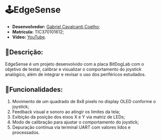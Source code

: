 # 🕹️EdgeSense
  - **Desenvolvedor:** <ins>Gabriel Cavalcanti Coelho</ins>;
  - **Matrícula:** TIC370101612;
  - **Vídeo:** [YouTube](https://www.youtube.com/).

## 📁Descrição:
EdgeSense é um projeto desenvolvido com a placa BitDogLab com o objetivo de testar, calibrar e visualizar o comportamento do joystick analógico, além de integrar e revisar o uso dos periféricos estudados.

## 🔧Funcionalidades:
1. Movimento de um quadrado de 8x8 pixels no display OLED conforme o joystick;
2. Feedback visual e sonoro ao atingir os limites da tela;
3. Exibição da posição dos eixos X e Y via matriz de LEDs;
4. Modo de calibração para ajustar o comportamento do joystick;
5. Depuração contínua via terminal UART com valores lidos e processados.
